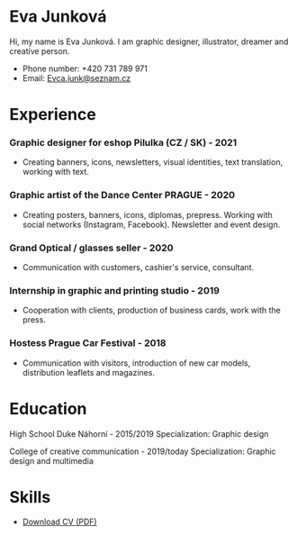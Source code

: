 

# Eva Junková

Hi, my name is Eva Junková. I am graphic designer, illustrator, dreamer and creative person.

- Phone number: +420 731 789 971
- Email: Evca.junk@seznam.cz


# Experience

### Graphic designer for eshop Pilulka (CZ / SK) - 2021

- Creating banners, icons, newsletters, visual identities, text translation, working with text.



### Graphic artist of the Dance Center PRAGUE - 2020

- Creating posters, banners, icons, diplomas, prepress. Working with social networks (Instagram, Facebook). Newsletter and event design.


### Grand Optical / glasses seller - 2020

- Communication with customers, cashier's service, consultant. 


### Internship in graphic and printing studio - 2019

- Cooperation with clients, production of business cards, work with the press.


### Hostess Prague Car Festival - 2018

- Communication with visitors, introduction of new car models, distribution leaflets and magazines.


# Education

High School Duke Náhorní - 2015/2019
Specialization: Graphic design

College of creative communication - 2019/today
Specialization: Graphic design and multimedia


# Skills

<!-- Not just software, please! See Caroline Win’s skills section: https://www.carolinewin.com/resume -->

- [Download CV (PDF)](pdf/cv-2021-11-jgagne.pdf) <!-- At the top or bottom? -->
